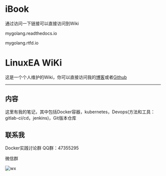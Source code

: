 # iBook

通过访问一下链接可以直接访问到Wiki

mygolang.readthedocs.io

mygolang.rtfd.io

# LinuxEA WiKi

这是一个个人维护的Wiki，你可以直接访问我的[博客](https://www.linuxea.com)或者[Github](https://github.com/marksugar
)

---
## 内容

这里有我的笔记，其中包括Docker容器，kubernetes，Devops(方法和工具：gitlab-ci/cd，jenkins)，Git版本仓库

## 联系我

Docker实践讨论群 QQ群：47355295

微信群

![wx](../docs/wx.jpg)

